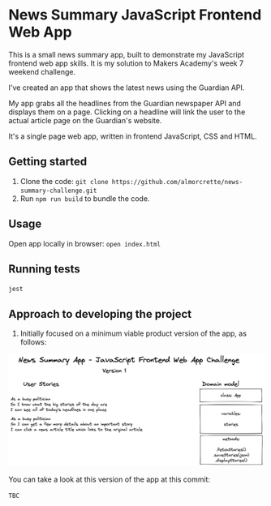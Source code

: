 # News Summary JavaScript Frontend Web App

This is a small news summary app, built to demonstrate my JavaScript frontend web app skills. It is my solution to Makers Academy's week 7 weekend challenge.

I've created an app that shows the latest news using the Guardian API.

My app grabs all the headlines from the Guardian newspaper API and displays them on a
page. Clicking on a headline will link the user to the actual article page on the Guardian's website.

It's a single page web app, written in frontend JavaScript, CSS and HTML.

## Getting started

1. Clone the code: `git clone https://github.com/almorcrette/news-summary-challenge.git`
2. Run `npm run build` to bundle the code.

## Usage

Open app locally in browser: `open index.html`

## Running tests

`jest`

## Approach to developing the project

1. Initially focused on a minimum viable product version of the app, as follows:

![](/assets/NewsSummaryApp_v1.excalidraw.png)

You can take a look at this version of the app at this commit:

`TBC`